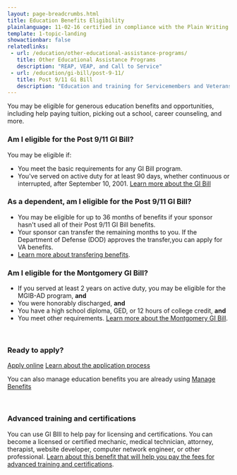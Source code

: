 ```yaml
---
layout: page-breadcrumbs.html
title: Education Benefits Eligibility 
plainlanguage: 11-02-16 certified in compliance with the Plain Writing Act
template: 1-topic-landing
showactionbar: false
relatedlinks:
 - url: /education/other-educational-assistance-programs/
   title: Other Educational Assistance Programs
   description: "REAP, VEAP, and Call to Service"
 - url: /education/gi-bill/post-9-11/
   title: Post 9/11 Gi Bill
   description: "Education and training for Servicemembers and Veterans"
---
```


You may be eligible for generous education benefits and opportunities, including help paying tuition, picking out a school, career counseling, and more.

<div class="feature" markdown="1">

### Am I eligible for the Post 9/11 GI Bill?

You may be eligible if:

- You meet the basic requirements for any GI Bill program.
- You've served on active duty for at least 90 days, whether continuous or interrupted, after September 10, 2001.
[Learn more about the GI Bill](/education/gi-bill/post-9-11/)

### As a dependent, am I eligible for the Post 9/11 GI Bill?

- You may be eligible for up to 36 months of benefits if your sponsor hasn't used all of their Post 9/11 GI Bill benefits. 
- Your sponsor can transfer the remaining months to you. If the Department of Defense (DOD) approves the transfer,you can apply for VA benefits. 
- [Learn more about transfering benefits](/education/gi-bill/transfer/). 

### Am I eligible for the Montgomery GI Bill? 

- If you served at least 2 years on active duty, you may be eligible for the MGIB-AD program, **and**
- You were honorably discharged, **and**
- You have a high school diploma, GED, or 12 hours of college credit, **and** 
- You meet other requirements. [Learn more about the Montgomery GI Bill](/education/gi-bill/montgomery-active-duty/).

</div>

<div markdown="0"><br></div>

### Ready to apply?

<a class="usa-button-primary va-button-primary" href="//education/apply-for-education-benefits/">Apply online</a>
[Learn about the application process](/education/application-process/)

You can also manage education benefits you are already using
<a href="/education/apply-for-education-benefits/application/1995" class="usa-button-primary usa-button-outline" target="_blank">Manage Benefits</a>

<div markdown="0"><br></div>

### Advanced training and certifications

You can use GI BIll to help pay for licensing and certifications. You can become a licensed or certified mechanic, medical technician, attorney, therapist, website developer, computer network engineer, or other professional. [Learn about this benefit that will help you pay the fees for advanced training and certifications](/education/advanced-training-and-certifications/).


<div markdown="0"><br></div>
